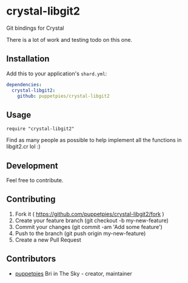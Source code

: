 # crystal-libgit2

Git bindings for Crystal

There is a lot of work and testing todo on this one.

## Installation


Add this to your application's `shard.yml`:

```yaml
dependencies:
  crystal-libgit2:
    github: puppetpies/crystal-libgit2
```


## Usage


```crystal
require "crystal-libgit2"
```



Find as many people as possible to help implement all the functions in libgit2.cr lol :)

## Development

Feel free to contribute.

## Contributing

1. Fork it ( https://github.com/puppetpies/crystal-libgit2/fork )
2. Create your feature branch (git checkout -b my-new-feature)
3. Commit your changes (git commit -am 'Add some feature')
4. Push to the branch (git push origin my-new-feature)
5. Create a new Pull Request

## Contributors

- [puppetpies](https://github.com/puppetpies) Bri in The Sky - creator, maintainer
